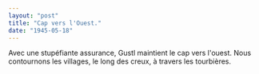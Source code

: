 ```yaml
---
layout: "post"
title: "Cap vers l'Ouest."
date: "1945-05-18"
---
```


Avec une stupéfiante assurance, Gustl maintient le cap vers l'ouest. Nous contournons les villages, le long des creux, à travers les tourbières.


<div class="histoire"></div>

<div class="commentaire"></div>